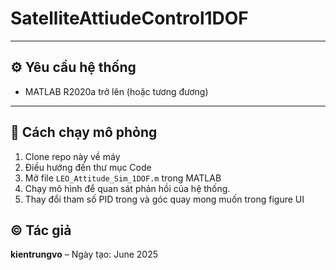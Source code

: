 # SatelliteAttiudeControl1DOF

---

## ⚙️ Yêu cầu hệ thống

- MATLAB R2020a trở lên (hoặc tương đương)
---

## 🚀 Cách chạy mô phỏng

1. Clone repo này về máy
2. Điều hướng đến thư mục Code
3. Mở file `LEO_Attitude_Sim_1DOF.m` trong MATLAB
4. Chạy mô hình để quan sát phản hồi của hệ thống.
5. Thay đổi tham số PID trong và góc quay mong muốn trong figure UI

## © Tác giả

**kientrungvo** – Ngày tạo: June 2025
